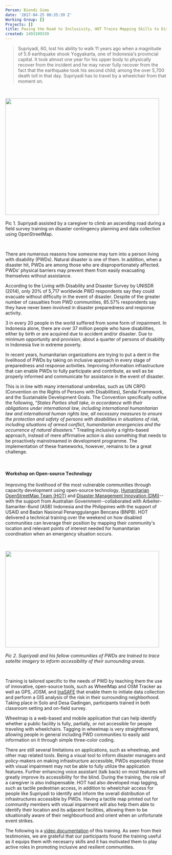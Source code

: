 ```yaml
---
Person: Biondi Sima
date: '2017-04-25 08:35:39 Z'
Working Group: []
Projects: []
title: Paving the Road to Inclusivity, HOT Trains Mapping Skills to Disabled Communities
created: 1493109339
---
```

<blockquote><p><span style="font-kerning: none;">Supriyadi, 60, lost his ability to walk 11 years ago when a magnitude of 5.9 earthquake shook Yogyakarta, one of Indonesia’s provincial capital. It took almost one year for his upper body to physically recover from the incident and he may never fully recover from the fact that the earthquake took his second child; among the over 5,700 death toll in that day. Supriyadi has to travel by a wheelchair from that moment on.&nbsp;</span></p></blockquote><p>&nbsp;</p><p><img class="image-large" src="/sites/default/files/styles/large/public/Screen%20Shot%202017-04-25%20at%203.18.30%20PM_0.png?itok=oMYDJ1Uf" alt="" width="480" height="364">&nbsp;</p><div><span style="font-kerning: none;">Pic 1. Supriyadi assisted by a caregiver to climb an ascending road during a field survey training on disaster contingency planning and data collection using OpenStreetMap.</span></div><p>&nbsp;</p><p><span style="font-kerning: none;">There are numerous reasons how someone may turn into a person living with disability (PWDs). Natural disaster is one of them. In addition, when a disaster hit, PWDs are among those who are disproportionately affected. PWDs’ physical barriers may prevent them from easily evacuating themselves without assistance.&nbsp;</span></p><p><span style="font-kerning: none;">According to the Living with Disability and Disaster Survey by UNISDR (2014), only 20% of 5,717 worldwide PWD respondents say they could evacuate without difficulty in the event of disaster. Despite of the greater number of casualties from PWD communities, 85.57% respondents say they have never been involved in disaster preparedness and response activity.&nbsp;</span></p><p><span style="font-kerning: none;">3 in every 20 people in the world suffered from some form of impairment. In Indonesia alone, there are over 37 million people who have disabilities, either by birth or are acquired due to accident and/or disaster. Due to minimum opportunity and provision, about a quarter of persons of disability in Indonesia live in extreme poverty.</span></p><p><span style="font-kerning: none;">In recent years, humanitarian organizations are trying to put a dent in the livelihood of PWDs by taking on inclusive approach in every stage of preparedness and response activities. Improving information infrastructure that can enable PWDs to fully participate and contribute, as well as be properly informed and communicate for assistance in the event of disaster.&nbsp;</span></p><p><span style="font-kerning: none;">This is in line with many international umbrellas, such as UN CRPD (Convention on the Rights of Persons with Disabilities), Sendai Framework, and the Sustainable Development Goals. The Convention specifically outline the following, “<em>States Parties shall take, in accordance with their obligations under international law, including international humanitarian law and international human rights law, all necessary measures to ensure the protection and safety of persons with disabilities in situations of risk, including situations of armed conflict, humanitarian emergencies and the occurrence of natural disasters.</em>” Treating inclusivity a rights-based approach, instead of mere affirmative action is also something that needs to be proactively mainstreamed in development programme. The implementation of these frameworks, however, remains to be a great challenge.</span></p><p>&nbsp;</p><h4><strong><span style="font-kerning: none;">Workshop on Open-source Technology</span></strong></h4><p><span style="font-kerning: none;">Improving the livelihood of the most vulnerable communities through capacity development using open-source technology, <a href="openstreetmap.id">Humanitarian OpenStreetMap Team (HOT)</a> and <a href="inasafe.org">Disaster Management Innovation (DMI)</a>--with the support from Australian Government--collaborated with Arbeiter-Samariter-Bund (ASB) Indonesia and the Philippines with the support of USAID and Badan Nasional Penanggulangan Bencana (BNPB). HOT delivered a technical training over the weekend on how disabled communities can leverage their position by mapping their community’s location and relevant points of interest needed for humanitarian coordination when an emergency situation occurs.</span></p><p>&nbsp;</p><p><img class="image-large" src="/sites/default/files/styles/large/public/Screen%20Shot%202017-04-25%20at%203.28.06%20PM.png?itok=cxen4eLw" alt="" width="480" height="301">&nbsp;</p><div><span style="font-kerning: none;"><em>Pic 2. Supriyadi and his fellow communities of PWDs are trained to trace satelite imagery to inform accessibility of their surrounding areas.</em>&nbsp;</span></div><p>&nbsp;</p><p><span style="font-kerning: none;">Training is tailored specific to the needs of PWD by teaching them the use of innovative, open-source tools, such as WheelMap and OSM Tracker as well as GPS, JOSM, and <a href="inasafe.org">InaSAFE</a> that enable them to initiate data collection and perform a GIS analysis of the risk in their surrounding neighborhood. Taking place in Solo and Desa Gadingan, participants trained in both classroom setting and on-field survey.</span></p><p><span style="font-kerning: none;">Wheelmap is a web-based and mobile application that can help identify whether a public facility is fully, partially, or not accessible for people traveling with wheelchairs. Tagging in wheelmap is very straightforward, allowing people in general including PWD communities to easily add information on it through simple three-color coding.&nbsp;</span></p><p><span style="font-kerning: none;">There are still several limitations on applications, such as wheelmap, and other map related tools. Being a visual tool to inform disaster managers and policy-makers on making infrastructure accessible, PWDs especially those with visual impairment may not be able to fully utilize the application features. Further enhancing voice assistant (talk back) on most features will greatly improve its accessibility for the blind. During the training, the role of a caregiver is also indispensable. HOT had also developed map tagging, such as tactile pedestrian access, in addition to wheelchair access for people like Supriyadi to identify and inform the overall distribution of infrastructures accessible by PWDs. Having a tactile map printed out for community members with visual impairment will also help them able to identify their location and its adjacent facilities, allowing them to be situationally aware of their neighbourhood and orient when an unfortunate event strikes.</span></p><p><span style="font-kerning: none;">The following is a <a href="https://www.youtube.com/watch?v=YI1UmwpVFqw" target="_blank">video documentation</a> of this training. As seen from their testimonies, we are grateful that our participants found the training useful as it equips them with necesarry skills and it has motivated them to play active roles in promoting inclusive and resilient communities.</span></p>
